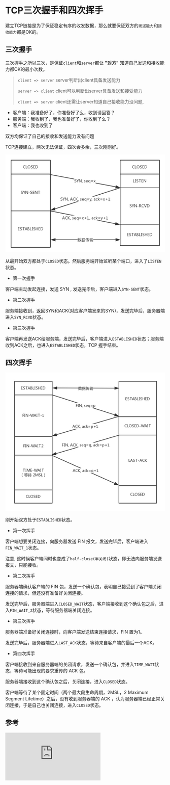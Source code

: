 # TCP三次握手和四次挥手

建立TCP链接是为了保证稳定有序的收发数据，那么就要保证双方的`发送能力`和`接收能力`都是OK的。 

## 三次握手

三次握手之所以三次，是保证`client`和`server`都让 **"对方"** 知道自己发送和接收能力都OK的最小次数。

> `client => server` server判断出client具备发送能力
>
> `server => client` client可以判断出server具备发送和接受能力
>
> `client => server` client还需让server知道自己接收能力没问题,

- 客户端：我准备好了，你准备好了么，收到请回答？ 
- 服务端：我收到了，我也准备好了，你收到了么？ 
- 客户端：我也收到了

双方均保证了自己的接收和发送能力没有问题

TCP连接建立，两次无法保证，四次会多余，三次刚刚好。

![](./../img/http1.jpg)

从最开始双方都处于`CLOSED`状态。然后服务端开始监听某个端口，进入了`LISTEN`状态。

- 第一次握手

客户端主动发起连接，发送 SYN , 发送完毕后，客户端进入`SYN-SENT`状态。

- 第二次握手

服务端接收到，返回SYN和ACK(对应客户端发来的SYN)，发送完毕后，服务器端进入`SYN_RCVD`状态。

- 第三次握手

客户端再发送ACK给服务端，发送完毕后，客户端进入`ESTABLISHED`状态；服务端收到ACK之后，也进入`ESTABLISHED`状态，TCP 握手结束。

## 四次挥手

![](./../img/http2.jpg)

刚开始双方处于`ESTABLISHED`状态。

- 第一次挥手

客户端想要关闭连接，向服务器发送 FIN 报文，发送完毕后，客户端进入`FIN_WAIT_1`状态。

注意, 这时候客户端同时也变成了`half-close(半关闭)`状态，即无法向服务端发送报文，只能接收。

- 第二次挥手

服务器端确认客户端的 FIN 包，发送一个确认包，表明自己接受到了客户端关闭连接的请求，但还没有准备好关闭连接。

发送完毕后，服务器端进入`CLOSED_WAIT`状态，客户端接收到这个确认包之后，进入`FIN_WAIT_2`状态，等待服务器端关闭连接。

- 第三次挥手

服务器端准备好关闭连接时，向客户端发送结束连接请求，FIN 置为1。

发送完毕后，服务器端进入`LAST_ACK`状态，等待来自客户端的最后一个ACK。

- 第四次挥手

客户端接收到来自服务器端的关闭请求，发送一个确认包，并进入`TIME_WAIT`状态，等待可能出现的要求重传的 ACK 包。

服务器端接收到这个确认包之后，关闭连接，进入`CLOSED`状态。

客户端等待了某个固定时间（两个最大段生命周期，2MSL，2 Maximum Segment Lifetime）之后，没有收到服务器端的 ACK ，认为服务器端已经正常关闭连接，于是自己也关闭连接，进入`CLOSED`状态。


## 参考

![TCP的三次握手与四次挥手](https://hit-alibaba.github.io/interview/basic/network/TCP.html)